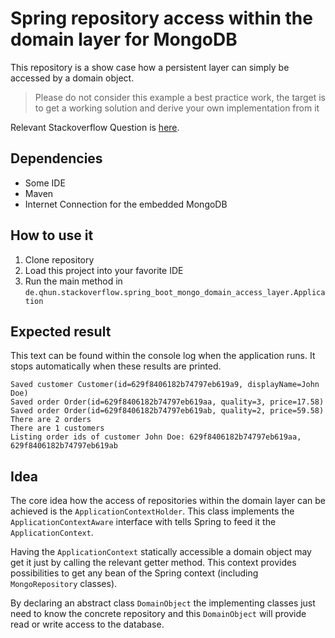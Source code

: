 # Spring repository access within the domain layer for MongoDB

This repository is a show case how a persistent layer can simply be accessed by a domain object.

> Please do not consider this example a best practice work, the target is to get a working solution and derive your own implementation from it

Relevant Stackoverflow Question is [here](https://stackoverflow.com/questions/72531864).

## Dependencies

- Some IDE
- Maven
- Internet Connection for the embedded MongoDB

## How to use it

1. Clone repository
2. Load this project into your favorite IDE
3. Run the main method in `de.qhun.stackoverflow.spring_boot_mongo_domain_access_layer.Application`

## Expected result

This text can be found within the console log when the application runs. It stops automatically when these results are printed.

```text
Saved customer Customer(id=629f8406182b74797eb619a9, displayName=John Doe)
Saved order Order(id=629f8406182b74797eb619aa, quality=3, price=17.58)
Saved order Order(id=629f8406182b74797eb619ab, quality=2, price=59.58)
There are 2 orders
There are 1 customers
Listing order ids of customer John Doe: 629f8406182b74797eb619aa, 629f8406182b74797eb619ab
```

## Idea

The core idea how the access of repositories within the domain layer can be achieved is the `ApplicationContextHolder`. This class
implements the `ApplicationContextAware` interface with tells Spring to feed it the `ApplicationContext`.

Having the `ApplicationContext` statically accessible a domain object may get it just by calling the relevant getter method. This context
provides possibilities to get any bean of the Spring context (including `MongoRepository` classes).

By declaring an abstract class `DomainObject` the implementing classes just need to know the concrete repository and this `DomainObject` will
provide read or write access to the database.